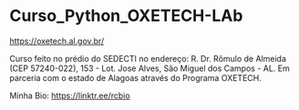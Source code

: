 # Curso_Python_OXETECH-LAb
https://oxetech.al.gov.br/


Curso feito no prédio do SEDECTI no endereço: R. Dr. Rômulo de Almeida (CEP 57240-022), 153 - Lot. Jose Alves, São Miguel dos Campos - AL.
Em parceria com o estado de Alagoas através do Programa OXETECH.


Minha Bio:  https://linktr.ee/rcbio
